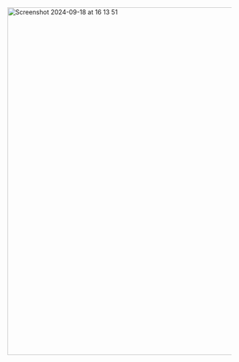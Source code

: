 <img width="779" alt="Screenshot 2024-09-18 at 16 13 51" src="https://github.com/user-attachments/assets/32624c45-6b0d-4e51-91ed-170b5c40f0d4">
